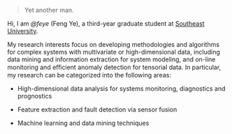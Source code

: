 

> Yet another man.


Hi, I am *@feye* (Feng Ye), a third-year graduate student at [Southeast University](http://www.seu.edu.cn/).

My research interests focus on developing methodologies and algorithms for complex systems with multivariate or high-dimensional data, including data mining and information extraction for system modeling, and on-line monitoring and eﬃcient anomaly detection for tensorial data. In particular, my research can be categorized into the following areas: 


- High-dimensional data analysis for systems monitoring, diagnostics and prognostics

- Feature extraction and fault detection via sensor fusion 

- Machine learning and data mining techniques










